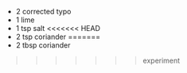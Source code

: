 * 2 corrected typo
* 1 lime
* 1 tsp salt
<<<<<<< HEAD
* 2 tsp coriander 
=======
* 2 tbsp coriander 
>>>>>>> experiment
